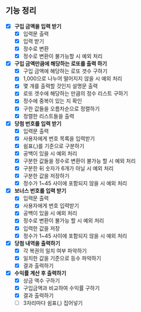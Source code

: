 ## 기능 정리
- [x] **구입 금액을 입력 받기**
    - [x] 입력문 출력
    - [x] 입력 받기
    - [x] 정수로 변환
    - [x] 정수로 변환이 불가능할 시 예외 처리
- [x] **구입 금액만큼에 해당하는 로또를 출력 하기**
    - [x] 구입 금액에 해당하는 로또 갯수 구하기
    - [x] 1,000으로 나누어 떨어지지 않을 시 예외 처리
    - [x] 몇 개를 출력할 것인지 설명문 출력
    - [x] 로또 갯수에 해당하는 만큼의 정수 리스트 구하기
    - [x] 정수에 중복이 있는 지 확인
    - [x] 구한 값들을 오름차순으로 정렬하기
    - [x] 정렬한 리스트들을 출력
- [x] **당첨 번호를 입력 받기**
    - [x] 입력문 출력
    - [x] 사용자에게 번호 목록을 입력받기
    - [x] 쉼표(,)를 기준으로 구분하기
    - [x] 공백이 있을 시 예외 처리
    - [x] 구분한 값들을 정수로 변환이 불가능 할 시 예외 처리
    - [x] 구분한 뒤 숫자가 6개가 아닐 시 예외 처리
    - [x] 구분한 값을 저장하기
    - [x] 정수가 1~45 사이에 포함되지 않을 시 예외 처리
- [x] **보너스 번호를 입력 받기**
    - [x] 입력문 출력
    - [x] 사용자에게 번호 입력받기
    - [x] 공백이 있을 시 예외 처리
    - [x] 정수로 변환이 불가능 할 시 예외 처리
    - [x] 입력한 값을 저장
    - [x] 정수가 1~45 사이에 포함되지 않을 시 예외 처리
- [x] **당첨 내역을 출력하기**
    - [x] 각 복권의 일치 여부 파악하기
    - [x] 일치한 값을 기준으로 등수 파악하기
    - [x] 결과 출력하기
- [x] **수익률 계산 후 출력하기**
    - [x] 상금 액수 구하기
    - [x] 구입금액과 비교하여 수익률 구하기
    - [x] 결과 출력하기
    - [ ] 3자리마다 쉼표(,) 집어넣기